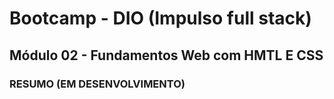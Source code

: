 # Bootcamp - DIO (Impulso full stack)

## Módulo 02 - Fundamentos Web com HMTL E CSS

### RESUMO (EM DESENVOLVIMENTO)